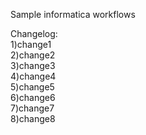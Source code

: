 Sample informatica workflows

Changelog: <br>
1)change1<br>
2)change2<br>
3)change3<br>
4)change4<br>
5)change5<br>
6)change6<br>
7)change7<br>
8)change8<br>